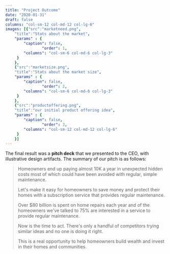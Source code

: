 ```yaml
---
title: "Project Outcome"
date: "2020-01-31"
draft: false
columns: "col-sm-12 col-md-12 col-lg-6"
images: [{"src":"marketneed.png",
    "title":"Stats about the market",
    "params" : {
        "caption": false,
                "order": 1,
        "columns": "col-sm-6 col-md-6 col-lg-3"
     }
    },
    {"src":"marketsize.png",
    "title":"Stats about the market size",
    "params" : {
        "caption": false,
                "order": 2,
        "columns": "col-sm-6 col-md-6 col-lg-3"
     }
    },
    {"src":"productoffering.png",
    "title":"our initial product offering idea",
    "params" : {
        "caption": false,
                "order": 3,
        "columns": "col-sm-12 col-md-12 col-lg-6"
     }
    }]
---
```

The final result was a **pitch deck** that we presented to the CEO, with illustrative design artifacts. The summary of our pitch is as follows:
> Homeowners end up paying almost 10K a year in unexpected hidden costs most of which could have been avoided with regular, simple maintenance.
> 
> Let's make it easy for homeowners to save money and protect their homes with a subscription service that provides regular maintenance.
> 
>Over $80 billion is spent on home repairs each year and of the homeowners we've talked to 75% are interested in a service to provide regular maintenance.
> 
>Now is the time to act. There's only a handful of competitors trying similar ideas and no one is doing it right.
> 
>This is a real opportunity to help homeowners build wealth and invest in their  homes and communities.